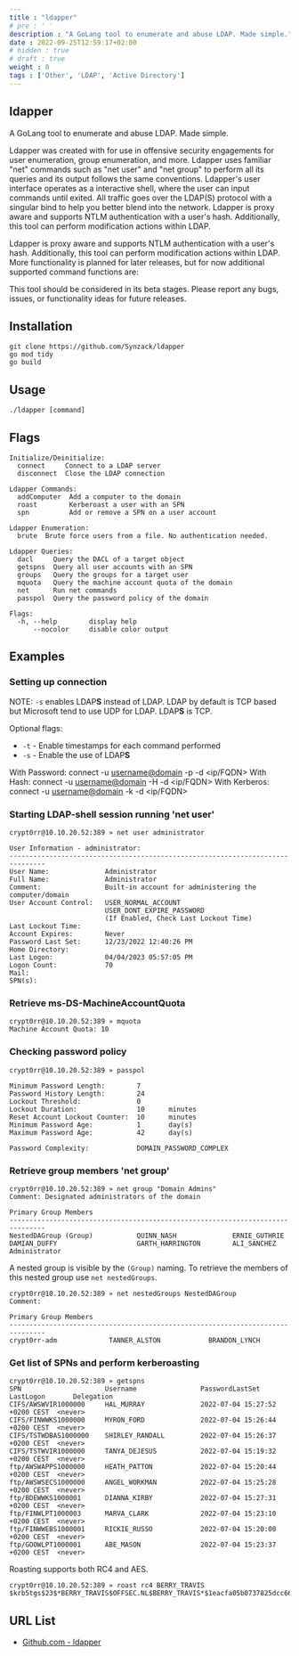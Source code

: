 ```yaml
---
title : "ldapper"
# pre : ' '
description : "A GoLang tool to enumerate and abuse LDAP. Made simple."
date : 2022-09-25T12:59:17+02:00
# hidden : true
# draft : true
weight : 0
tags : ['Other', 'LDAP', 'Active Directory']
---
```


## ldapper

A GoLang tool to enumerate and abuse LDAP. Made simple.

Ldapper was created with for use in offensive security engagements for user enumeration, group enumeration, and more. Ldapper uses familiar "net" commands such as "net user" and "net group" to perform all its queries and its output follows the same conventions. Ldapper's user interface operates as a interactive shell, where the user can input commands until exited. All traffic goes over the LDAP(S) protocol with a singular bind to help you better blend into the network. Ldapper is proxy aware and supports NTLM authentication with a user's hash. Additionally, this tool can perform modification actions within LDAP.

Ldapper is proxy aware and supports NTLM authentication with a user's hash. Additionally, this tool can perform modification actions within LDAP. More functionality is planned for later releases, but for now additional supported command functions are:

This tool should be considered in its beta stages. Please report any bugs, issues, or functionality ideas for future releases.

## Installation

```plain
git clone https://github.com/Synzack/ldapper
go mod tidy
go build
```

## Usage

```plain
./ldapper [command]
```

## Flags

```plain
Initialize/Deinitialize:
  connect     Connect to a LDAP server
  disconnect  Close the LDAP connection

Ldapper Commands:
  addComputer  Add a computer to the domain
  roast        Kerberoast a user with an SPN
  spn          Add or remove a SPN on a user account

Ldapper Enumeration:
  brute  Brute force users from a file. No authentication needed.

Ldapper Queries:
  dacl     Query the DACL of a target object
  getspns  Query all user accounts with an SPN
  groups   Query the groups for a target user
  mquota   Query the machine account quota of the domain
  net      Run net commands
  passpol  Query the password policy of the domain

Flags:
  -h, --help        display help
      --nocolor     disable color output
```

## Examples

### Setting up connection

NOTE: `-s` enables LDAP**S** instead of LDAP. LDAP by default is TCP based but Microsoft tend to use UDP for LDAP. LDAP**S** is TCP.

Optional flags:

- `-t` - Enable timestamps for each command performed
- `-s` - Enable the use of LDAP**S**

With Password:  connect -u <username@domain> -p <password> -d <ip/FQDN>
With Hash:      connect -u <username@domain> -H <hash> -d <ip/FQDN>
With Kerberos:  connect -u <username@domain> -k -d <ip/FQDN>

### Starting LDAP-shell session running 'net user'

```plain
crypt0rr@10.10.20.52:389 » net user administrator

User Information - administrator:
-------------------------------------------------------------------------------
User Name:              Administrator
Full Name:              Administrator
Comment:                Built-in account for administering the computer/domain
User Account Control:   USER_NORMAL_ACCOUNT
                        USER_DONT_EXPIRE_PASSWORD
                        (If Enabled, Check Last Lockout Time)
Last Lockout Time: 
Account Expires:        Never
Password Last Set:      12/23/2022 12:40:26 PM
Home Directory: 
Last Logon:             04/04/2023 05:57:05 PM
Logon Count:            70
Mail: 
SPN(s): 
```

### Retrieve ms-DS-MachineAccountQuota

```plain
crypt0rr@10.10.20.52:389 » mquota
Machine Account Quota: 10
```

### Checking password policy

```plain
crypt0rr@10.10.20.52:389 » passpol

Minimum Password Length:        7
Password History Length:        24
Lockout Threshold:              0
Lockout Duration:               10      minutes
Reset Account Lockout Counter:  10      minutes
Minimum Password Age:           1       day(s)
Maximum Password Age:           42      day(s)

Password Complexity:            DOMAIN_PASSWORD_COMPLEX
```

### Retrieve group members 'net group'

```plain
crypt0rr@10.10.20.52:389 » net group "Domain Admins"
Comment: Designated administrators of the domain

Primary Group Members
-------------------------------------------------------------------------------
NestedDAGroup (Group)           QUINN_NASH              ERNIE_GUTHRIE
DAMIAN_DUFFY                    GARTH_HARRINGTON        ALI_SANCHEZ
Administrator
```

A nested group is visible by the `(Group)` naming. To retrieve the members of this nested group use `net nestedGroups`.

```plain
crypt0rr@10.10.20.52:389 » net nestedGroups NestedDAGroup
Comment: 

Primary Group Members
-------------------------------------------------------------------------------
crypt0rr-adm             TANNER_ALSTON            BRANDON_LYNCH  
```

### Get list of SPNs and perform kerberoasting

```plain
crypt0rr@10.10.20.52:389 » getspns
SPN                     Username                PasswordLastSet                 LastLogon       Delegation
CIFS/AWSWVIR1000000     HAL_MURRAY              2022-07-04 15:27:52 +0200 CEST  <never>
CIFS/FINWWKS1000000     MYRON_FORD              2022-07-04 15:26:44 +0200 CEST  <never>
CIFS/TSTWDBAS1000000    SHIRLEY_RANDALL         2022-07-04 15:26:37 +0200 CEST  <never>
CIFS/TSTWVIR1000000     TANYA_DEJESUS           2022-07-04 15:19:32 +0200 CEST  <never>
ftp/AWSWAPPS1000000     HEATH_PATTON            2022-07-04 15:20:44 +0200 CEST  <never>
ftp/AWSWSECS1000000     ANGEL_WORKMAN           2022-07-04 15:25:28 +0200 CEST  <never>
ftp/BDEWWKS1000001      DIANNA_KIRBY            2022-07-04 15:27:31 +0200 CEST  <never>
ftp/FINWLPT1000003      MARVA_CLARK             2022-07-04 15:23:10 +0200 CEST  <never>
ftp/FINWWEBS1000001     RICKIE_RUSSO            2022-07-04 15:20:00 +0200 CEST  <never>
ftp/GOOWLPT1000001      ABE_MASON               2022-07-04 15:23:37 +0200 CEST  <never>
```

Roasting supports both RC4 and AES.

```plain
crypt0rr@10.10.20.52:389 » roast rc4 BERRY_TRAVIS
$krb5tgs$23$*BERRY_TRAVIS$OFFSEC.NL$BERRY_TRAVIS*$1eacfa05b0737825dcc664fabf2a8696$9bb5ddda4f021dcc414a67f768c5f06916c344c566769805f532dcd[...]
```

## URL List

- [Github.com - ldapper](https://github.com/Synzack/ldapper)
